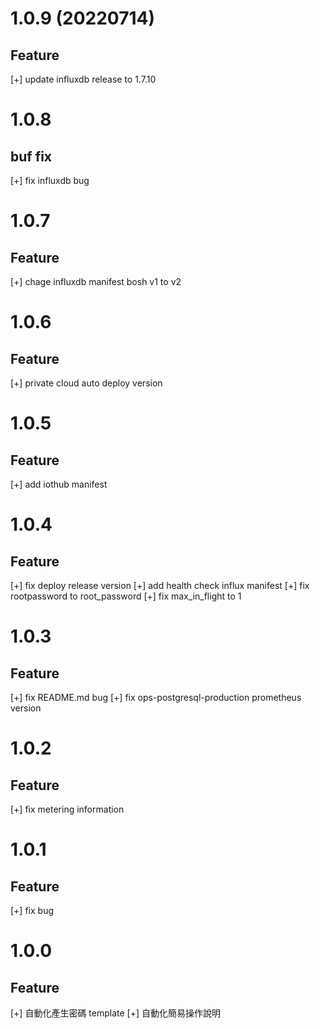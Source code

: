 # 1.0.9 (20220714)
## Feature
 [+] update influxdb release to 1.7.10

# 1.0.8
## buf fix
 [+] fix influxdb bug
 
# 1.0.7
## Feature
 [+] chage influxdb manifest bosh v1 to v2 

# 1.0.6
## Feature
 [+] private cloud auto deploy version

# 1.0.5
## Feature
 [+] add iothub manifest

# 1.0.4
## Feature
 [+] fix deploy release version
 [+] add health check influx manifest
 [+] fix rootpassword to root_password
 [+] fix max_in_flight to 1


# 1.0.3
## Feature
 [+] fix README.md bug 
 [+] fix ops-postgresql-production prometheus version

# 1.0.2
## Feature
 [+] fix metering information

# 1.0.1
## Feature
 [+] fix bug

# 1.0.0
## Feature
 [+] 自動化產生密碼 template
 [+] 自動化簡易操作說明

